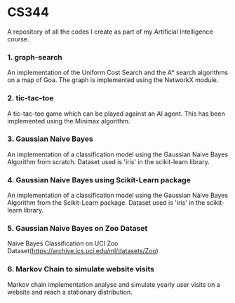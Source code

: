 # CS344
A repository of all the codes I create as part of my Artificial Intelligence course.

### 1. graph-search  
An implementation of the Uniform Cost Search and the A* search algorithms on a map of Goa. The graph is implemented using the NetworkX module.

### 2. tic-tac-toe  
A tic-tac-toe game which can be played against an AI agent. This has been implemented using the Minimax algorithm.

### 3. Gaussian Naive Bayes  
An implementation of a classification model using the Gaussian Naive Bayes Algorithm from scratch. Dataset used is 'iris' in the scikit-learn library.

### 4. Gaussian Naive Bayes using Scikit-Learn package  
An implementation of a classification model using the Gaussian Naive Bayes Algorithm from the Scikit-Learn package. Dataset used is 'iris' in the scikit-learn library.

### 5. Gaussian Naive Bayes on Zoo Dataset  
Naive Bayes Classification on UCI Zoo Dataset(https://archive.ics.uci.edu/ml/datasets/Zoo)

### 6. Markov Chain to simulate website visits  
Markov chain implementation analyse and simulate yearly user visits on a website and reach a stationary distribution.
